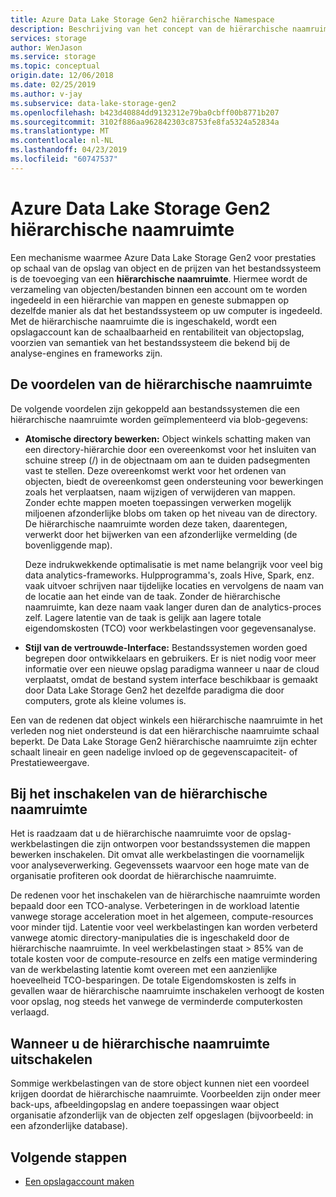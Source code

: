 ```yaml
---
title: Azure Data Lake Storage Gen2 hiërarchische Namespace
description: Beschrijving van het concept van de hiërarchische naamruimte voor Azure Data Lake Storage Gen2
services: storage
author: WenJason
ms.service: storage
ms.topic: conceptual
origin.date: 12/06/2018
ms.date: 02/25/2019
ms.author: v-jay
ms.subservice: data-lake-storage-gen2
ms.openlocfilehash: b423d40884dd9132312e79ba0cbff00b8771b207
ms.sourcegitcommit: 3102f886aa962842303c8753fe8fa5324a52834a
ms.translationtype: MT
ms.contentlocale: nl-NL
ms.lasthandoff: 04/23/2019
ms.locfileid: "60747537"
---
```

# <a name="azure-data-lake-storage-gen2-hierarchical-namespace"></a>Azure Data Lake Storage Gen2 hiërarchische naamruimte

Een mechanisme waarmee Azure Data Lake Storage Gen2 voor prestaties op schaal van de opslag van object en de prijzen van het bestandssysteem is de toevoeging van een **hiërarchische naamruimte**. Hiermee wordt de verzameling van objecten/bestanden binnen een account om te worden ingedeeld in een hiërarchie van mappen en geneste submappen op dezelfde manier als dat het bestandssysteem op uw computer is ingedeeld. Met de hiërarchische naamruimte die is ingeschakeld, wordt een opslagaccount kan de schaalbaarheid en rentabiliteit van objectopslag, voorzien van semantiek van het bestandssysteem die bekend bij de analyse-engines en frameworks zijn.

## <a name="the-benefits-of-the-hierarchical-namespace"></a>De voordelen van de hiërarchische naamruimte

De volgende voordelen zijn gekoppeld aan bestandssystemen die een hiërarchische naamruimte worden geïmplementeerd via blob-gegevens:

- **Atomische directory bewerken:** Object winkels schatting maken van een directory-hiërarchie door een overeenkomst voor het insluiten van schuine streep (/) in de objectnaam om aan te duiden padsegmenten vast te stellen. Deze overeenkomst werkt voor het ordenen van objecten, biedt de overeenkomst geen ondersteuning voor bewerkingen zoals het verplaatsen, naam wijzigen of verwijderen van mappen. Zonder echte mappen moeten toepassingen verwerken mogelijk miljoenen afzonderlijke blobs om taken op het niveau van de directory. De hiërarchische naamruimte worden deze taken, daarentegen, verwerkt door het bijwerken van een afzonderlijke vermelding (de bovenliggende map).

    Deze indrukwekkende optimalisatie is met name belangrijk voor veel big data analytics-frameworks. Hulpprogramma's, zoals Hive, Spark, enz. vaak uitvoer schrijven naar tijdelijke locaties en vervolgens de naam van de locatie aan het einde van de taak. Zonder de hiërarchische naamruimte, kan deze naam vaak langer duren dan de analytics-proces zelf. Lagere latentie van de taak is gelijk aan lagere totale eigendomskosten (TCO) voor werkbelastingen voor gegevensanalyse.

- **Stijl van de vertrouwde-Interface:** Bestandssystemen worden goed begrepen door ontwikkelaars en gebruikers. Er is niet nodig voor meer informatie over een nieuwe opslag paradigma wanneer u naar de cloud verplaatst, omdat de bestand system interface beschikbaar is gemaakt door Data Lake Storage Gen2 het dezelfde paradigma die door computers, grote als kleine volumes is.

Een van de redenen dat object winkels een hiërarchische naamruimte in het verleden nog niet ondersteund is dat een hiërarchische naamruimte schaal beperkt. De Data Lake Storage Gen2 hiërarchische naamruimte zijn echter schaalt lineair en geen nadelige invloed op de gegevenscapaciteit- of Prestatieweergave.

## <a name="when-to-enable-the-hierarchical-namespace"></a>Bij het inschakelen van de hiërarchische naamruimte

Het is raadzaam dat u de hiërarchische naamruimte voor de opslag-werkbelastingen die zijn ontworpen voor bestandssystemen die mappen bewerken inschakelen. Dit omvat alle werkbelastingen die voornamelijk voor analyseverwerking. Gegevenssets waarvoor een hoge mate van de organisatie profiteren ook doordat de hiërarchische naamruimte.

De redenen voor het inschakelen van de hiërarchische naamruimte worden bepaald door een TCO-analyse. Verbeteringen in de workload latentie vanwege storage acceleration moet in het algemeen, compute-resources voor minder tijd. Latentie voor veel werkbelastingen kan worden verbeterd vanwege atomic directory-manipulaties die is ingeschakeld door de hiërarchische naamruimte. In veel werkbelastingen staat > 85% van de totale kosten voor de compute-resource en zelfs een matige vermindering van de werkbelasting latentie komt overeen met een aanzienlijke hoeveelheid TCO-besparingen. De totale Eigendomskosten is zelfs in gevallen waar de hiërarchische naamruimte inschakelen verhoogt de kosten voor opslag, nog steeds het vanwege de verminderde computerkosten verlaagd.

## <a name="when-to-disable-the-hierarchical-namespace"></a>Wanneer u de hiërarchische naamruimte uitschakelen

Sommige werkbelastingen van de store object kunnen niet een voordeel krijgen doordat de hiërarchische naamruimte. Voorbeelden zijn onder meer back-ups, afbeeldingopslag en andere toepassingen waar object organisatie afzonderlijk van de objecten zelf opgeslagen (bijvoorbeeld: in een afzonderlijke database).

## <a name="next-steps"></a>Volgende stappen

- [Een opslagaccount maken](./data-lake-storage-quickstart-create-account.md)
